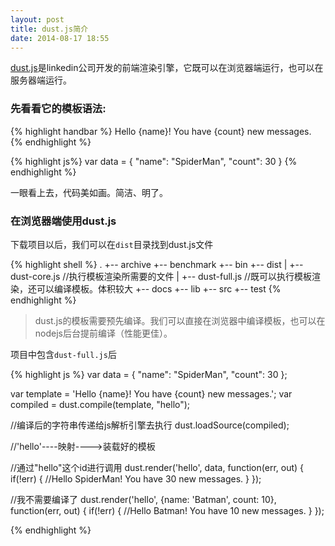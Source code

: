 ```yaml
---
layout: post
title: dust.js简介
date: 2014-08-17 18:55
---
```


[dust.js](https://github.com/linkedin/dustjs)是linkedin公司开发的前端渲染引擎，它既可以在浏览器端运行，也可以在服务器端运行。

### 先看看它的模板语法:

{% highlight handbar %}
Hello {name}! You have {count} new messages.
{% endhighlight %}

{% highlight js%}
var data = {
  "name": "SpiderMan",
  "count": 30
}
{% endhighlight %}



一眼看上去，代码美如画。简洁、明了。


### 在浏览器端使用dust.js
下载项目以后，我们可以在<code>dist</code>目录找到dust.js文件

{% highlight shell %}
.
+-- archive
+-- benchmark
+-- bin
+-- dist
|   +-- dust-core.js        //执行模板渲染所需要的文件
|   +-- dust-full.js        //既可以执行模板渲染，还可以编译模板。体积较大
+-- docs
+-- lib
+-- src
+-- test
{% endhighlight %}

> dust.js的模板需要预先编译。我们可以直接在浏览器中编译模板，也可以在nodejs后台提前编译（性能更佳）。

项目中包含<code>dust-full.js</code>后

{% highlight js %}
var data = {
  "name": "SpiderMan",
  "count": 30
};


var template = 'Hello {name}! You have {count} new messages.';
var compiled = dust.compile(template, "hello");

//编译后的字符串传递给js解析引擎去执行
dust.loadSource(compiled);

//'hello'----映射---->装载好的模板

//通过"hello"这个id进行调用
dust.render('hello', data, function(err, out) {
  if(!err) {
    //Hello SpiderMan! You have 30 new messages.
  }
});

//我不需要编译了
dust.render('hello', {name: 'Batman', count: 10}, function(err, out) {
  if(!err) {
    //Hello Batman! You have 10 new messages.
  }
});

{% endhighlight %}